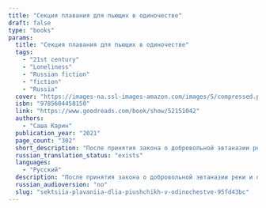 ```yaml
---
title: "Секция плавания для пьющих в одиночестве"
draft: false
type: "books"
params:
  title: "Секция плавания для пьющих в одиночестве"
  tags:
    - "21st century"
    - "Loneliness"
    - "Russian fiction"
    - "fiction"
    - "Russia"
  cover: "https://images-na.ssl-images-amazon.com/images/S/compressed.photo.goodreads.com/books/1599046663i/52151042.jpg"
  isbn: "9785604458150"
  link: "https://www.goodreads.com/book/show/52151042"
  authors:
    - "Саша Карин"
  publication_year: "2021"
  page_count: "302"
  short_description: "После принятия закона о добровольной эвтаназии реки и озера Москвы были превращены в подводные кладбища. Мара — молодой художник в творческом кризисе — готовится уйти в воду, но после знакомства с..."
  russian_translation_status: "exists"
  languages:
    - "Русский"
  description: "После принятия закона о добровольной эвтаназии реки и озера Москвы были превращены в подводные кладбища. Мара — молодой художник в творческом кризисе — готовится уйти в воду, но после знакомства с Лизой — девушкой, теряющей зрение, — начинает сомневаться в своем решении. Лиза тоже нуждается в помощи Мары: она живет в санатории, где пытается собрать свою жизнь из осколков после семейной трагедии. Перед Марой и Лизой стоит выбор: вместе бороться за счастье или сдаться, став частью бесконечной секции плавания."
  russian_audioversion: "no"
  slug: "sektsiia-plavaniia-dlia-piushchikh-v-odinochestve-95fd43bc"
---
```


